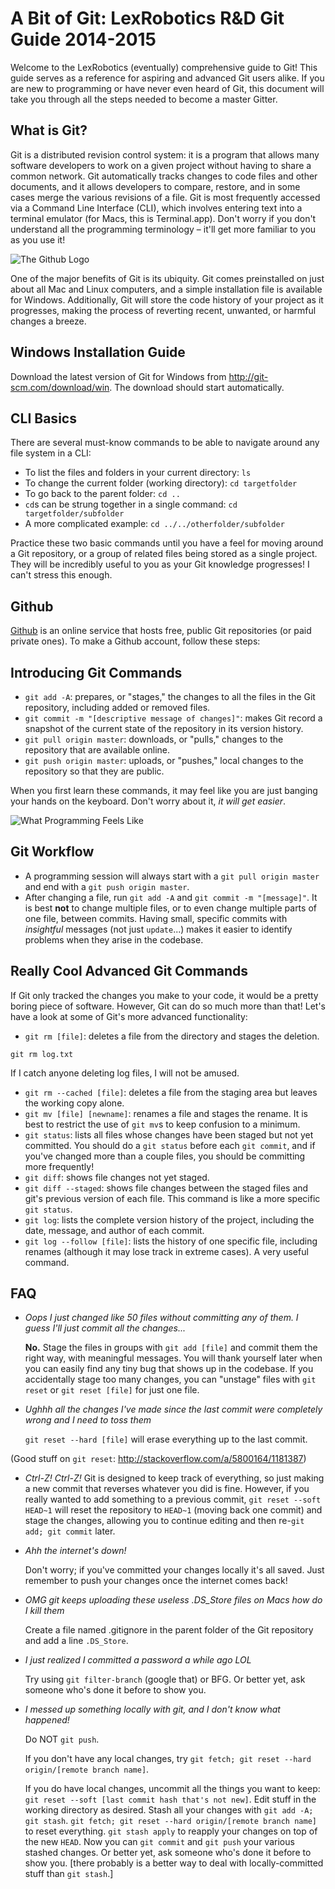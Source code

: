 A Bit of Git: LexRobotics R&D Git Guide 2014-2015
=================================================

Welcome to the LexRobotics (eventually) comprehensive guide to Git! This guide 
serves as a reference for aspiring and advanced Git users alike. If you are new 
to programming or have never even heard of Git, this document will take you 
through all the steps needed to become a master Gitter.

What is Git?
------------

Git is a distributed revision control system: it is a program that allows many 
software developers to work on a given project without having to share a common 
network. Git automatically tracks changes to code files and other documents, 
and it allows developers to compare, restore, and in some cases merge the 
various revisions of a file. Git is most frequently accessed via a Command Line 
Interface (CLI), which involves entering text into a terminal emulator (for 
Macs, this is Terminal.app). Don't worry if you don't understand all the 
programming terminology – it'll get more familiar to you as you use it!

![The Github Logo](http://romain.therrat.fr/wp-content/plugins/better-github-widget/octocat.png)

One of the major benefits of Git is its ubiquity. Git comes preinstalled on 
just about all Mac and Linux computers, and a simple installation file is 
available for Windows. Additionally, Git will store the code history of your 
project as it progresses, making the process of reverting recent, unwanted, or 
harmful changes a breeze.

Windows Installation Guide
--------------------------

Download the latest version of Git for Windows from 
<http://git-scm.com/download/win>. The download should start automatically.

CLI Basics
----------

There are several must-know commands to be able to navigate around any file 
system in a CLI:

- To list the files and folders in your current directory: `ls`
- To change the current folder (working directory): `cd targetfolder`
- To go back to the parent folder: `cd ..`
- `cd`s can be strung together in a single command: `cd
  targetfolder/subfolder`
- A more complicated example: `cd ../../otherfolder/subfolder`

Practice these two basic commands until you have a feel for moving around a Git 
repository, or a group of related files being stored as a single project. They 
will be incredibly useful to you as your Git knowledge progresses! I can't 
stress this enough.

Github
------

[Github](https://github.com/) is an online service that hosts free, public Git 
repositories (or paid private ones). To make a Github account, follow these 
steps:

Introducing Git Commands
------------------------

- `git add -A`: prepares, or "stages," the changes to all the files in the Git 
  repository, including added or removed files.
- `git commit -m "[descriptive message of changes]"`: makes Git record a 
  snapshot of the current state of the repository in its version history.
- `git pull origin master`: downloads, or "pulls," changes to the repository 
  that are available online.
- `git push origin master`: uploads, or "pushes," local changes to the 
  repository so that they are public.

When you first learn these commands, it may feel like you are just banging your 
hands on the keyboard. Don't worry about it, _it will get easier_.

![What Programming Feels Like](http://www.cs.cmu.edu/~cangiuli/img/angry.gif)

Git Workflow
------------

- A programming session will always start with a `git pull origin master` and 
  end with a `git push origin master`.
- After changing a file, run `git add -A` and `git commit -m "[message]"`. It 
  is best __not__ to change multiple files, or to even change multiple parts of 
  one file, between commits. Having small, specific commits with _insightful_ 
  messages (not just `update`...) makes it easier to identify problems when 
  they arise in the codebase.

Really Cool Advanced Git Commands
---------------------------------

If Git only tracked the changes you make to your code, it would be a pretty 
boring piece of software. However, Git can do so much more than that! Let's 
have a look at some of Git's more advanced functionality:

- `git rm [file]`: deletes a file from the directory and stages the deletion.
```
git rm log.txt
```  
If I catch anyone deleting log files, I will not be amused.
- `git rm --cached [file]`: deletes a file from the staging area but leaves the 
  working copy alone.
- `git mv [file] [newname]`: renames a file and stages the rename. It is best 
  to restrict the use of `git mv`s to keep confusion to a minimum.
- `git status`: lists all files whose changes have been staged but not yet 
  committed. You should do a `git status` before each `git commit`, and if 
  you've changed more than a couple files, you should be committing more 
  frequently!
- `git diff`: shows file changes not yet staged.
- `git diff --staged`: shows file changes between the staged files and git's 
  previous version of each file. This command is like a more specific 
  `git status`.
- `git log`: lists the complete version history of the project, including the 
  date, message, and author of each commit.
- `git log --follow [file]`: lists the history of one specific file, including 
  renames (although it may lose track in extreme cases). A very useful command.

FAQ
---

- _Oops I just changed like 50 files without committing any of them. I guess 
  I'll just commit all the changes..._

  __No.__ Stage the files in groups with `git add [file]` and commit them 
  the right way, with meaningful messages. You will thank yourself later when 
  you can easily find any tiny bug that shows up in the codebase. If you 
  accidentally stage too many changes, you can "unstage" files with `git reset` 
  or `git reset [file]` for just one file.


- _Ughhh all the changes I've made since the last commit were completely wrong 
  and I need to toss them_

  `git reset --hard [file]` will erase everything up to the last commit.

(Good stuff on `git reset`: http://stackoverflow.com/a/5800164/1181387)


- _Ctrl-Z! Ctrl-Z!_
  Git is designed to keep track of everything, so just making a new commit that 
  reverses whatever you did is fine. However, if you really wanted to add 
  something to a previous commit, `git reset --soft HEAD~1` will reset the 
  repository to `HEAD~1` (moving back one commit) and stage the changes, allowing
  you to continue editing and then re-`git add; git commit` later.


- _Ahh the internet's down!_

  Don't worry; if you've committed your changes locally it's all saved. Just 
  remember to push your changes once the internet comes back!


<!--Probably not a good idea to create new repos unnecessarily.
- _Ahhh the internet's down but I want to make a new repo I should just add a 
  new folder to the robotics repository_
  `git init [repository name]` will make a local git repository that can be 
  uploaded to Github later.
-->


- *OMG git keeps uploading these useless .DS_Store files on Macs how do I kill 
  them*

  Create a file named .gitignore in the parent folder of the Git repository and 
  add a line `.DS_Store`.


- *I just realized I committed a password a while ago LOL*

  Try using `git filter-branch` (google that) or BFG. Or better yet, ask someone 
  who's done it before to show you.


- _I messed up something locally with git, and I don't know what happened!_

  Do NOT `git push`.

  If you don't have any local changes, try `git fetch; git reset --hard origin/[remote branch name]`.

  If you do have local changes, uncommit all the things you want to keep: 
  `git reset --soft [last commit hash that's not new]`. Edit stuff in the working 
  directory as desired. Stash all your changes with `git add -A; git stash`. 
  `git fetch; git reset --hard origin/[remote branch name]` to reset everything.
  `git stash apply` to reapply your changes on top of the new `HEAD`. Now you 
  can `git commit` and `git push` your various stashed changes.
  Or better yet, ask someone who's done it before to show you.
  [there probably is a better way to deal with locally-committed stuff than `git stash`.]
